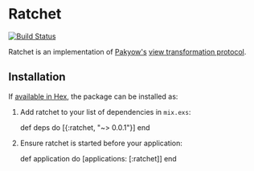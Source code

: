 # Ratchet

[![Build Status](https://travis-ci.org/iamvery/ratchet.svg?branch=master)](https://travis-ci.org/iamvery/ratchet)

Ratchet is an implementation of [Pakyow's][pakyow] [view transformation protocol][vtp].

## Installation

If [available in Hex](https://hex.pm/docs/publish), the package can be installed as:

  1. Add ratchet to your list of dependencies in `mix.exs`:

        def deps do
          [{:ratchet, "~> 0.0.1"}]
        end

  2. Ensure ratchet is started before your application:

        def application do
          [applications: [:ratchet]]
        end


[pakyow]: https://pakyow.org
[vtp]: https://pakyow.org/docs/concepts/view-transformation-protocol
